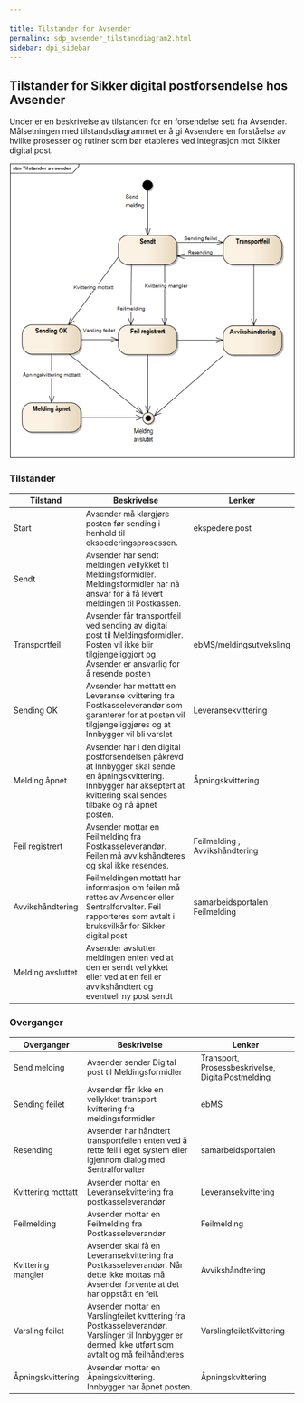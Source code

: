 ```yaml
---
 
title: Tilstander for Avsender  
permalink: sdp_avsender_tilstanddiagram2.html
sidebar: dpi_sidebar
---
```


## Tilstander for Sikker digital postforsendelse hos Avsender

Under er en beskrivelse av tilstanden for en forsendelse sett fra
Avsender. Målsetningen med tilstandsdiagrammet er å gi Avsendere en
forståelse av hvilke prosesser og rutiner som bør etableres ved
integrasjon mot Sikker digital post.

![Utkast til tilstandsdiagram for prosess hosavsender](../forretningslag/tilstander_avsender.png)

### Tilstander

| Tilstand  | Beskrivelse | Lenker   |
| --- | --- | --- |
| Start             | Avsender må klargjøre posten før sending i henhold til ekspederingsprosessen.                                                                                                   | ekspedere post                   |
| Sendt             | Avsender har sendt meldingen vellykket til Meldingsformidler. Meldingsformidler har nå ansvar for å få levert meldingen til Postkassen.                                         |                                  |
| Transportfeil     | Avsender får transportfeil ved sending av digital post til Meldingsformidler. Posten vil ikke blir tilgjengeliggjort og Avsender er ansvarlig for å resende posten              | ebMS/meldingsutveksling          |
| Sending OK        | Avsender har mottatt en Leveranse kvittering fra Postkasseleverandør som garanterer for at posten vil tilgjengeliggjøres og at Innbygger vil bli varslet                        | Leveransekvittering              |
| Melding åpnet     | Avsender har i den digital postforsendelsen påkrevd at Innbygger skal sende en åpningskvittering. Innbygger har akseptert at kvittering skal sendes tilbake og nå åpnet posten. | Åpningskvittering                |
| Feil registrert   | Avsender mottar en Feilmelding fra Postkasseleverandør. Feilen må avvikshåndteres og skal ikke resendes.                                                                        | Feilmelding , Avvikshåndtering   |
| Avvikshåndtering  | Feilmeldingen mottatt har informasjon om feilen må rettes av Avsender eller Sentralforvalter. Feil rapporteres som avtalt i bruksvilkår for Sikker digital post                 | samarbeidsportalen , Feilmelding |
| Melding avsluttet | Avsender avslutter meldingen enten ved at den er sendt vellykket eller ved at en feil er avvikshåndtert og eventuell ny post sendt                                              |                                  |

### Overganger

| Overganger         | Beskrivelse    | Lenker       |
| ---| --- | ---|
| Send melding       | Avsender sender Digital post til Meldingsformidler                                                                                                  | Transport, Prosessbeskrivelse, DigitalPostmelding |
| Sending feilet     | Avsender får ikke en vellykket transport kvittering fra meldingsformidler                                                                           | ebMS                                              |
| Resending          | Avsender har håndtert transportfeilen enten ved å rette feil i eget system eller igjennom dialog med Sentralforvalter                               | samarbeidsportalen                                |
| Kvittering mottatt | Avsender mottar en Leveransekvittering fra postkasseleverandør                                                                                      | Leveransekvittering                               |
| Feilmelding        | Avsender mottar en Feilmelding fra Postkasseleverandør                                                                                              | Feilmelding                                       |
| Kvittering mangler | Avsender skal få en Leveransekvittering fra Postkasseleverandør. Når dette ikke mottas må Avsender forvente at det har oppstått en feil.            | Avvikshåndtering                                  |
| Varsling feilet    | Avsender mottar en Varslingfeilet kvittering fra Postkasseleverandør. Varslinger til Innbygger er dermed ikke utført som avtalt og må feilhåndteres | VarslingfeiletKvittering                          |
| Åpningskvittering  | Avsender mottar en Åpningskvittering. Innbygger har åpnet posten.                                                                                   | Åpningskvittering                                 |
